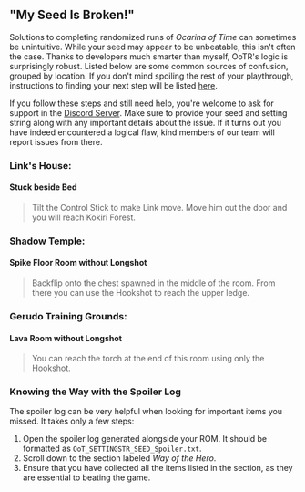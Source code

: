 ## "My Seed Is Broken!"
Solutions to completing randomized runs of _Ocarina of Time_ can sometimes be unintuitive. While your seed may appear to be unbeatable, this isn't often the case. Thanks to developers much smarter than myself, OoTR's logic is surprisingly robust. Listed below are some common sources of confusion, grouped by location. If you don't mind spoiling the rest of your playthrough, instructions to finding your next step will be listed [here](#knowing-the-way-with-the-spoiler-log).

If you follow these steps and still need help, you're welcome to ask for support in the [Discord Server](https://discord.gg/3VJPQNK). Make sure to provide your seed and setting string along with any important details about the issue. If it turns out you have indeed encountered a logical flaw, kind members of our team will report issues from there.

### Link's House:
#### Stuck beside Bed
> Tilt the Control Stick to make Link move. Move him out the door and you will reach Kokiri Forest.

### Shadow Temple:
#### Spike Floor Room without Longshot
> Backflip onto the chest spawned in the middle of the room. From there you can use the Hookshot to reach the upper ledge.

### Gerudo Training Grounds:
#### Lava Room without Longshot
> You can reach the torch at the end of this room using only the Hookshot.

### Knowing the Way with the Spoiler Log
The spoiler log can be very helpful when looking for important items you missed. It takes only a few steps:
1. Open the spoiler log generated alongside your ROM. It should be formatted as `OoT_SETTINGSTR_SEED_Spoiler.txt`.
2. Scroll down to the section labeled _Way of the Hero_.
3. Ensure that you have collected all the items listed in the section, as they are essential to beating the game.